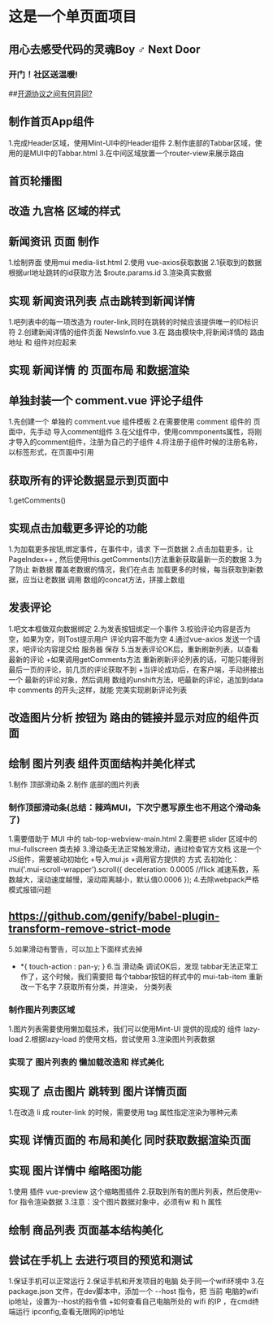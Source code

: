 # 这是一个单页面项目

## 用心去感受代码的灵魂Boy ♂ Next Door

### 开门！社区送温暖!

##[开源协议之间有何异同?](https://www.zhihu.com/question/19568896)


## 制作首页App组件
1.完成Header区域，使用Mint-UI中的Header组件
2.制作底部的Tabbar区域，使用的是MUI中的Tabbar.html
3.在中间区域放置一个router-view来展示路由

## 首页轮播图

## 改造 九宫格 区域的样式

## 新闻资讯 页面 制作
1.绘制界面 使用mui  media-list.html
2.使用 vue-axios获取数据
  2.1获取到的数据根据url地址跳转的id获取方法 $route.params.id
3.渲染真实数据

## 实现 新闻资讯列表 点击跳转到新闻详情
1.吧列表中的每一项改造为 router-link,同时在跳转的时候应该提供唯一的ID标识符
2.创建新闻详情的组件页面 NewsInfo.vue
3.在 路由模块中,将新闻详情的 路由地址 和 组件对应起来

## 实现 新闻详情 的 页面布局 和数据渲染

## 单独封装一个 comment.vue 评论子组件
1.先创建一个 单独的 comment.vue 组件模板
2.在需要使用    comment 组件的 页面中，先手动 导入comment组件
3.在父组件中，使用commponents属性，将刚才导入的comment组件，注册为自己的子组件
4.将注册子组件时候的注册名称，以标签形式，在页面中引用

## 获取所有的评论数据显示到页面中
1.getComments()

## 实现点击加载更多评论的功能
1.为加载更多按钮,绑定事件，在事件中，请求 下一页数据
2.点击加载更多，让PageIndex++ , 然后使用this.getComments()方法重新获取最新一页的数据
3.为了防止 新数据 覆盖老数据的情况，我们在点击 加载更多的时候，每当获取到新数据，应当让老数据 调用 数组的concat方法，拼接上数组

## 发表评论
1.吧文本框做双向数据绑定
2.为发表按钮绑定一个事件
3.校验评论内容是否为空，如果为空，则Tost提示用户 评论内容不能为空
4.通过vue-axios 发送一个请求，吧评论内容提交给 服务器 保存
5.当发表评论OK后，重新刷新列表，以查看最新的评论
    +如果调用getComments方法 重新刷新评论列表的话，可能只能得到 最后一页的评论，前几页的评论获取不到
    +当评论成功后，在客户端，手动拼接出一个 最新的评论对象，然后调用 数组的unshift方法，吧最新的评论，追加到data 中 comments 的开头;这样，就能 完美实现刷新评论列表
  
## 改造图片分析 按钮为 路由的链接并显示对应的组件页面



## 绘制 图片列表 组件页面结构并美化样式
1.制作 顶部滑动条
2.制作 底部的图片列表

### 制作顶部滑动条(总结：辣鸡MUI，下次宁愿写原生也不用这个滑动条了)
1.需要借助于 MUI 中的 tab-top-webview-main.html
2.需要把 slider 区域中的 mui-fullscreen 类去掉
3.滑动条无法正常触发滑动，通过检查官方文档 这是一个JS组件，需要被动初始化
 +导入mui.js
 +调用官方提供的 方式 去初始化：
 mui('.mui-scroll-wrapper').scroll({
	deceleration: 0.0005 //flick 减速系数，系数越大，滚动速度越慢，滚动距离越小，默认值0.0006
});
4.去除webpack严格模式报错问题
 ## https://github.com/genify/babel-plugin-transform-remove-strict-mode
5.如果滑动有警告，可以加上下面样式去掉
  + *{
    touch-action : pan-y;
  }
 6.当 滑动条 调试OK后，发现 tabbar无法正常工作了，这个时候，我们需要把 每个tabbar按钮的样式中的 mui-tab-item 重新改一下名字
 7.获取所有分类，并渲染， 分类列表


 ### 制作图片列表区域
 1.图片列表需要使用懒加载技术，我们可以使用Mint-UI 提供的现成的 组件 lazy-load
 2.根据lazy-load 的使用文档，尝试使用
 3.渲染图片列表数据

 ### 实现了 图片列表的 懒加载改造和 样式美化

 ## 实现了 点击图片 跳转到 图片详情页面
 1.在改造 li 成 router-link 的时候，需要使用 tag 属性指定渲染为哪种元素

 ## 实现 详情页面的 布局和美化 同时获取数据渲染页面

 ## 实现 图片详情中 缩略图功能
 1.使用 插件 vue-preview 这个缩略图插件
 2.获取到所有的图片列表，然后使用v-for 指令渲染数据
 3.注意：没个图片数据对象中，必须有w 和 h 属性

 ## 绘制 商品列表 页面基本结构美化

 ## 尝试在手机上 去进行项目的预览和测试
1.保证手机可以正常运行
2.保证手机和开发项目的电脑 处于同一个wifi环境中
3.在package.json 文件，在dev脚本中，添加一个 --host 指令，把 当前 电脑的wifi ip地址，设置为--host的指令值
  +如何查看自己电脑所处的 wifi 的IP ，在cmd终端运行 ipconfig,查看无限网的ip地址